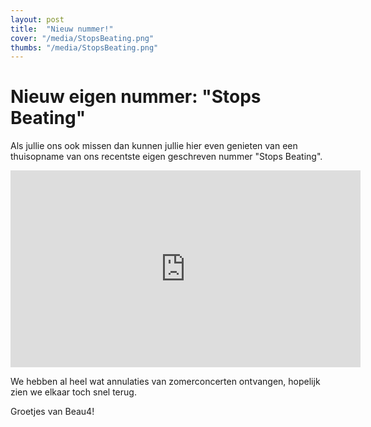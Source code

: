 ```yaml
---
layout: post
title:  "Nieuw nummer!"
cover: "/media/StopsBeating.png"
thumbs: "/media/StopsBeating.png"
---
```


# Nieuw eigen nummer: "Stops Beating"

Als jullie ons ook missen dan kunnen jullie hier even genieten van een thuisopname van ons recentste eigen geschreven nummer "Stops Beating". 

<iframe width="560" height="315" src="https://www.youtube.com/embed/xaKQ5ETLSpo" frameborder="0" allow="accelerometer; autoplay; encrypted-media; gyroscope; picture-in-picture" allowfullscreen></iframe>

We hebben al heel wat annulaties van zomerconcerten ontvangen, hopelijk zien we elkaar toch snel terug.

Groetjes van Beau4!


